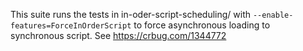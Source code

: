 This suite runs the tests in in-oder-script-scheduling/ with
`--enable-features=ForceInOrderScript` to force asynchronous loading to
synchronous script. See https://crbug.com/1344772
